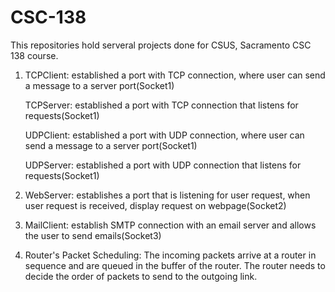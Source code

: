 # CSC-138

This repositories hold serveral projects done for CSUS, Sacramento CSC 138 course.

1. TCPClient: established a port with TCP connection, where user can send a message to a server port(Socket1)

   TCPServer: established a port with TCP connection that listens for requests(Socket1)

   UDPClient: established a port with UDP connection, where user can send a message to a server port(Socket1)

   UDPServer: established a port with UDP connection that listens for requests(Socket1)


2. WebServer: establishes a port that is listening for user request, when user request is received, display request on webpage(Socket2)

3. MailClient: establish SMTP connection with an email server and allows the user to send emails(Socket3)

4. Router's Packet Scheduling: The incoming packets arrive at a router in sequence and are queued in the buffer of the 
router. The router needs to decide the order of packets to send to the outgoing link. 
